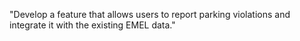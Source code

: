 "Develop a feature that allows users to report parking violations and integrate it with the existing EMEL data."
